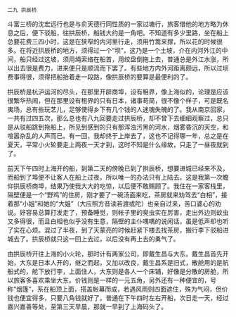     二九 拱辰桥 

   斗富三桥的沈宏远行也是与俞天德行同性质的一家过塘行，旅客借他的地方略为休息之后，便下驳船，往拱辰桥，船钱大约是一角吧。不知道有多少里路，坐在船上总要花费三四小时，这是在狭窄的内河里行走，须用竹篙来撑，所以花的时候很多。在将近拱辰桥的地方，须得过一个“坝”，这乃是一个土坡，介在内河外江的中间，船只经过这坡，须用绳索络在船首，用绞盘倒拖上去，普通总是外江水涨，所以出去很是费力，进来便只是顺流而下罢了。有些地方内外河距离颇远，所以过坝费事得很，须得把船抬着走一段路，像拱辰桥的要算是最便利的了。

   拱辰桥是杭沪运河的尽头，在那里开辟商埠，设有租界，像上海似的，论理是应该很繁华热闹，但在那里设有租界的只有日本，诸事苟简，很不像个样子，可是既名夷场，总有些玩艺儿，足够使得乡下有几个钱的人迷魂失魄的了。我从南京回家，一共有过四五次，那么总也有八九回要走过拱辰桥，却不曾下去细细观察过，总只是从驳船跳到拖船上，所见到感到的只有那浑浊污黑的河水，烟雾昏沉的天空，和喧嚣杂乱的人声而已。有一回，我却终于上岸去了，这也不记得哪一年，总之是在夏天，平常小火轮要走上两夜一天才到，这时不知是什么缘故，只走了一昼夜就到了。

   前天下午四时上海开的船，到第二天的傍晚已到了拱辰桥，想要进城已经来不及，而船到了埠便不让客人在船上过夜，所以唯一的办法只有上陆去。这是我第一次瞻仰拱辰桥商埠，结果乃使我大大的吃惊，以后便不敢赐顾了。我住在一家客栈里，隔壁便是一个“野鸡”的住房，刚才要了一碗汤面来吃，茶房就来劝驾去“白相”，接着那“小姐”和她的“大姐”（大应照方音读若渡或陀）也亲自过来，苦口婆心的劝说。好容易总算打发走了，预备睡觉，则帐子里的臭虫实在厉害，走出外边则蚊虫又多得很，而且白相也似乎没有生意，隔壁的主仆喁喁的说闲话，虽是低声却也听了实在心烦。混过了半夜，到了天蒙亮的时候赶紧下楼去找茶房，搬行李下驳船进城去了。拱辰桥就只这一回上去过，以后没有再上去的勇气了。

   由拱辰桥开往上海的小火轮，那时计有两家公司，即戴生昌与大东。戴生昌首先开始，大东是日本人开的，继之而起，又加以改良，戴生昌系是旧式，散舱用的是航船式的，舱下放行李，上面住人，大东则是各人一个床铺，好像是分散的房舱，所以旅客多喜欢乘坐大东。价钱则是一样的一元五角，另外还有一种便宜的，号称“烟篷”，系在船顶上面，搭盖帐幕而成，若遇风雨则四面遮住，殊为气闷，但价钱也便宜得多，只要八角钱就好了。普通在下午四时左右开船，次日走一天，经过嘉兴嘉善等处，至第三天早晨，那就一早到了上海码头了。

